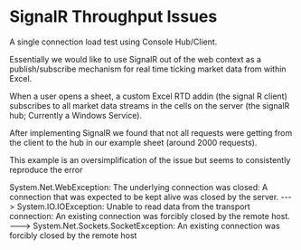 SignalR Throughput Issues
==============================

A single connection load test using Console Hub/Client.

Essentially we would like to use SignalR out of the web context as a publish/subscribe mechanism for real time ticking market data from within Excel.

When a user opens a sheet, a custom Excel RTD addin (the signal R client) subscribes to all market data streams in the cells on the server (the signalR hub; Currently a Windows Service).

After implementing SignalR we found that not all requests were getting from the client to the hub in our example sheet (around 2000 requests).

This example is an oversimplification of the issue but seems to consistently reproduce the error

System.Net.WebException: The underlying connection was closed: A connection that was expected to be kept alive was closed by the server. ---> System.IO.IOException: Unable to read data from the transport connection: An existing connection was forcibly closed by the remote host. ---> System.Net.Sockets.SocketException: An existing connection was forcibly closed by the remote host
